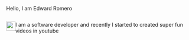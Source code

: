 Hello, I am Edward Romero

<div style="clear: left;">
  <p style="float: left;">
    <a href="https://www.youtube.com/channel/UCAyEo_24I-oZtsBcAd3Vxig">
      <img alt="meroware" style="float:left";" src="https://yt3.ggpht.com/a-/AOh14GibaU1lhue324Q68n0M-nrbxL2WgtSf6hp2rqzQ=s100-c-k-c0xffffffff-no-rj-mo"
     width=25" style="padding-right: 150px;">
    </a>
    I am a software developer and recently I started to created super fun videos in youtube
  </p>
</div>
